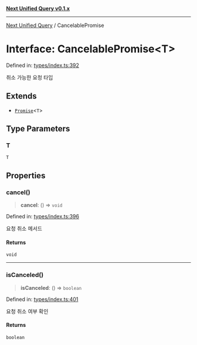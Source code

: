 [**Next Unified Query v0.1.x**](../README.md)

***

[Next Unified Query](../globals.md) / CancelablePromise

# Interface: CancelablePromise\<T\>

Defined in: [types/index.ts:392](https://github.com/newExpand/next-unified-query/blob/main/packages/core/src/types/index.ts#L392)

취소 가능한 요청 타입

## Extends

- [`Promise`](https://developer.mozilla.org/docs/Web/JavaScript/Reference/Global_Objects/Promise)\<`T`\>

## Type Parameters

### T

`T`

## Properties

### cancel()

> **cancel**: () => `void`

Defined in: [types/index.ts:396](https://github.com/newExpand/next-unified-query/blob/main/packages/core/src/types/index.ts#L396)

요청 취소 메서드

#### Returns

`void`

***

### isCanceled()

> **isCanceled**: () => `boolean`

Defined in: [types/index.ts:401](https://github.com/newExpand/next-unified-query/blob/main/packages/core/src/types/index.ts#L401)

요청 취소 여부 확인

#### Returns

`boolean`
